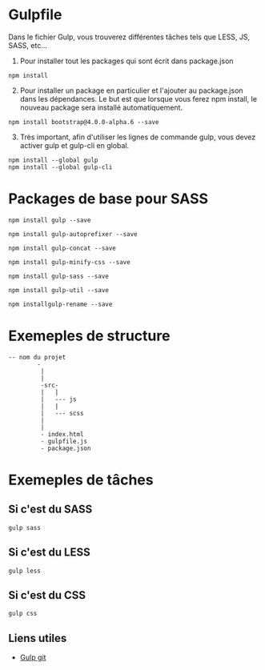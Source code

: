 # Gulpfile

Dans le fichier Gulp, vous trouverez différentes tâches tels que LESS, JS, SASS, etc...

1. Pour installer tout les packages qui sont écrit dans package.json

```
npm install
```

2. Pour installer un package en particulier et l'ajouter au package.json dans les dépendances. Le but est que lorsque vous ferez npm install, le nouveau package sera installé automatiquement.

```
npm install bootstrap@4.0.0-alpha.6 --save
```


3. Très important, afin d'utiliser les lignes de commande gulp, vous devez activer gulp et gulp-cli en global.

```
npm install --global gulp 
npm install --global gulp-cli
```

# Packages de base pour SASS

```
npm install gulp --save
```
```
npm install gulp-autoprefixer --save
```
```
npm install gulp-concat --save
```
```
npm install gulp-minify-css --save
```
```
npm install gulp-sass --save
```
```
npm install gulp-util --save
```
```
npm installgulp-rename --save
```

# Exemeples de structure

```
-- nom du projet 
        -
         |
         |
         -src-
         |   |
         |   --- js
         |   |
         |   --- scss
         |
         |
         - index.html
         - gulpfile.js
         - package.json
 ```
   
       
# Exemeples de tâches


## Si c'est du SASS

```
gulp sass
```

## Si c'est du LESS

```
gulp less
```

## Si c'est du CSS

```
gulp css
```

## Liens utiles

- [Gulp git](https://github.com/gulpjs/gulp/blob/master/docs/getting-started.md)

